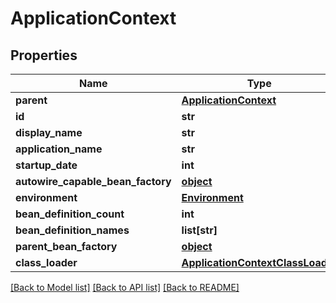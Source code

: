 # ApplicationContext

## Properties
Name | Type | Description | Notes
------------ | ------------- | ------------- | -------------
**parent** | [**ApplicationContext**](ApplicationContext.md) |  | [optional] 
**id** | **str** |  | [optional] 
**display_name** | **str** |  | [optional] 
**application_name** | **str** |  | [optional] 
**startup_date** | **int** |  | [optional] 
**autowire_capable_bean_factory** | [**object**](.md) |  | [optional] 
**environment** | [**Environment**](Environment.md) |  | [optional] 
**bean_definition_count** | **int** |  | [optional] 
**bean_definition_names** | **list[str]** |  | [optional] 
**parent_bean_factory** | [**object**](.md) |  | [optional] 
**class_loader** | [**ApplicationContextClassLoader**](ApplicationContextClassLoader.md) |  | [optional] 

[[Back to Model list]](../README.md#documentation-for-models) [[Back to API list]](../README.md#documentation-for-api-endpoints) [[Back to README]](../README.md)


